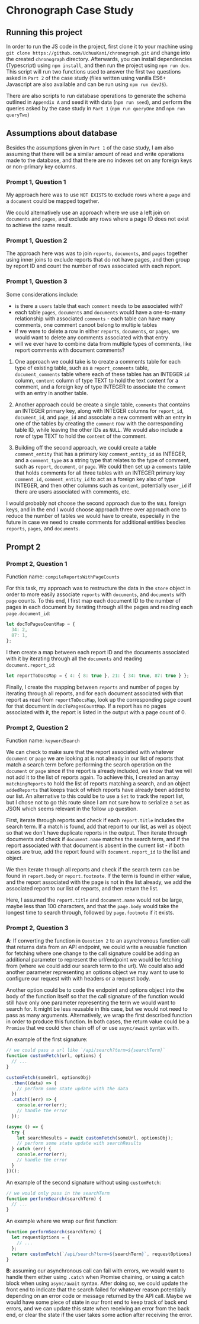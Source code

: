 # Chronograph Case Study

## Running this project

In order to run the JS code in the project, first clone it to your machine using `git clone https://github.com/UchuuKani/chronograph.git` and change into the created `chronograph` directory. Afterwards, you can install dependencies (Typescript) using `npm install`, and then run the project using `npm run dev`. This script will run two functions used to answer the first two questions asked in `Part 2` of the case study (files written using vanilla ES6+ Javascript are also available and can be run using `npm run devJS`).

There are also scripts to run database operations to generate the schema outlined in `Appendix A` and seed it with data (`npm run seed`), and perform the queries asked by the case study in `Part 1` (`npm run queryOne` and `npm run queryTwo`)

## Assumptions about database

Besides the assumptions given in `Part 1` of the case study, I am also assuming that there will be a similar amount of read and write operations made to the database, and that there are no indexes set on any foreign keys or non-primary key columns.

### Prompt 1, Question 1

My approach here was to use `NOT EXISTS` to exclude rows where a `page` and a `document` could be mapped together.

We could alternatively use an approach where we use a left join on `documents` and `pages`, and exclude any rows where a page ID does not exist to achieve the same result.

### Prompt 1, Question 2

The approach here was was to join `reports`, `documents`, and `pages` together using inner joins to exclude reports that do not have pages, and then group by report ID and count the number of rows associated with each report.

### Prompt 1, Question 3

Some considerations include:

- is there a `users` table that each `comment` needs to be associated with?
- each table `pages`, `documents` and `documents` would have a one-to-many relationship with associated `comments` - each table can have many comments, one comment canoot belong to multiple tables
- if we were to delete a row in either `reports`, `documents`, or `pages`, we would want to delete any comments associated with that entry
- will we ever have to combine data from multiple types of comments, like report comments with document comments?

1. One approach we could take is to create a comments table for each type of existing table, such as a `report_comments` table, `document_comments` table where each of these tables has an INTEGER `id` column, `content` column of type TEXT to hold the text content for a comment, and a foreign key of type INTEGER to associate the `comment` with an entry in another table.

2. Another approach could be create a single table, `comments` that contains an INTEGER primary key, along with INTEGER columns for `report_id`, `document_id`, and `page_id` and associate a new comment with an entry in one of the tables by creating the `comment` row with the corresponding table ID, while leaving the other IDs as `NULL`. We would also include a row of type TEXT to hold the `content` of the comment.

3. Building off the second approach, we could create a table `comment_entity` that has a primary key `comment_entity_id` as INTEGER, and a `comment_type` as a string type that relates to the type of comment, such as `report`, `document`, or `page`. We could then set up a `comments` table that holds comments for all three tables with an INTEGER primary key `comment_id`, `comment_entity_id` to act as a foreign key also of type INTEGER, and then other columns such as `content`, potentially `user_id` if there are users associated with comments, etc.

I would probably not choose the second approach due to the `NULL` foreign keys, and in the end I would choose approach three over approach one to reduce the number of tables we would have to create, especially in the future in case we need to create comments for additional entities besdies `reports`, `pages`, and `documents`.

## Prompt 2

### Prompt 2, Question 1

Function name: `compileReportsWithPageCounts`

For this task, my approach was to restructure the data in the `store` object in order to more easily associate `reports` with `documents`, and `documents` with `page` counts. To this end, I first map each document ID to the number of pages in each document by iterating through all the pages and reading each `page.document_id`:

```js
let docToPagesCountMap = {
  34: 2,
  87: 1,
};
```

I then create a map between each report ID and the documents associated with it by iterating through all the `documents` and reading `document.report_id`:

```js
let reportToDocsMap = { 4: { 8: true }, 21: { 34: true, 87: true } };
```

Finally, I create the mapping between `reports` and number of pages by iterating through all reports, and for each document associated with that report as read from `reportToDocsMap`, look up the corresponding page count for that document in `docToPagesCountMap`. If a report has no pages associated with it, the report is listed in the output with a page count of 0.

### Prompt 2, Question 2

Function name: `keywordSearch`

We can check to make sure that the report associated with whatever `document` or `page` we are looking at is not already in our list of reports that match a search term before performing the search operation on the `document` or `page` since if the report is already included, we know that we will not add it to the list of reports again. To achieve this, I created an array `matchingReports` to hold the list of reports matching a search, and an object `addedReports` that keeps track of which reports have already been added to our list. An alternative to this could be to use a `Set` to track the report list, but I chose not to go this route since I am not sure how to serialize a `Set` as JSON which seems relevant in the follow up question.

First, iterate through reports and check if each `report.title` includes the search term. If a match is found, add that report to our list, as well as object so that we don't have duplicate reports in the output. Then iterate through documents and check if `document.name` matches the search term, and if the report associated with that document is absent in the current list - if both cases are true, add the report found with `document.report_id` to the list and object.

We then iterate through all reports and check if the search term can be found in `report.body` or `report.footnote`. If the term is found in either value, and the report associated with the page is not in the list already, we add the associated report to our list of reports, and then return the list.

Here, I assumed the `report.title` and `document.name` would not be large, maybe less than 100 characters, and that the `page.body` would take the longest time to search through, followed by `page.footnote` if it exists.

### Prompt 2, Question 3

**A**: If converting the function in `Question 2` to an asynchronous function call that returns data from an API endpoint, we could write a reusable function for fetching where one change to the call signature could be adding an additional parameter to represent the url/endpoint we would be fetching from (where we could add our search term to the url). We could also add another parameter representing an options object we may want to use to configure our request with with headers or a request body.

Another option could be to code the endpoint and options object into the body of the function itself so that the call signature of the function would still have only one parameter representing the term we would want to search for. It might be less reusable in this case, but we would not need to pass as many arguments. Alternatively, we wrap the first described function in order to produce this function. In both cases, the return value could be a `Promise` that we could `then` chain off of or use `async/await` syntax with.

An example of the first signature:

```js
// we could pass a url like `/api/search?term=${searchTerm}`
function customFetch(url, options) {
  // ...
}

customFetch(someUrl, optionsObj)
  .then((data) => {
    // perform some state update with the data
  })
  .catch((err) => {
    console.error(err);
    // handle the error
  });

(async () => {
  try {
    let searchResults = await customFetch(someUrl, optionsObj);
    // perform some state update with searchResults
  } catch (err) {
    console.error(err);
    // handle the error
  }
})();
```

An example of the second signature without using `customFetch`:

```js
// we would only pass in the searchTerm
function performSearch(searchTerm) {
  // ...
}
```

An example where we wrap our first function:

```js
function performSearch(searchTerm) {
  let requestOptions = {
    // ...
  };
  return customFetch(`/api/search?term=${searchTerm}`, requestOptions);
}
```

**B**: assuming our asynchronous call can fail with errors, we would want to handle them either using `.catch` when Promise chaining, or using a catch block when using `async/await` syntax. After doing so, we could update the front end to indicate that the search failed for whatever reason potentially depending on an error code or message returned by the API call. Maybe we would have some piece of state in our front end to keep track of back end errors, and we can update this state when receiving an error from the back end, or clear the state if the user takes some action after receiving the error.
